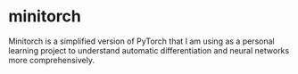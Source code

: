 # minitorch
Minitorch is a simplified version of PyTorch that I am using as a personal learning project to understand automatic differentiation and neural networks more comprehensively. 
